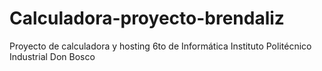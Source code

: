 # Calculadora-proyecto-brendaliz
Proyecto de calculadora y hosting 6to de Informática Instituto Politécnico Industrial Don Bosco
